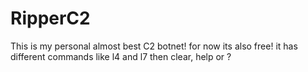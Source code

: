 # RipperC2
This is my personal almost best C2 botnet! for now its also free!
it has different commands like l4 and l7 then clear, help or ?
